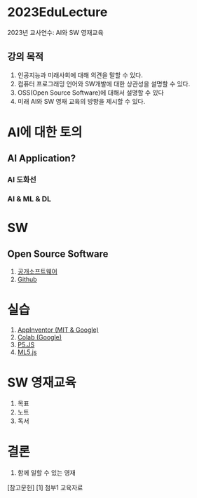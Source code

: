 # 2023EduLecture
2023년 교사연수: AI와 SW 영재교육
## 강의 목적
1. 인공지능과 미래사회에 대해 의견을 말할 수 있다.
2. 컴퓨터 프로그래밍 언어와 SW개발에 대한 상관성을 설명할 수 있다.
3. OSS(Open Source Software)에 대해서 설명할 수 있다
4. 미래 AI와 SW 영재 교육의 방향을 제시할 수 있다.

# AI에 대한 토의
## AI Application?
### AI 도화선
### AI & ML & DL

# SW
## Open Source Software
1. [공개소프트웨어](https://www.oss.kr/)
2. [Github](http://github.com)

# 실습
1. [AppInventor (MIT & Google)](http://appinventor.mit.edu/)
2. [Colab (Google)](https://colab.research.google.com/)
3. [P5.JS](https://p5js.org/ko/)
4. [ML5.js](https://wikidocs.net/102928) 

# SW 영재교육
1. 목표
2. 노트
3. 독서

# 결론
1. 함께 일할 수 있는 영재

[참고문헌]
[1] 첨부1 교육자료
